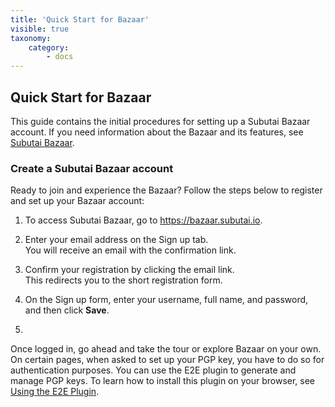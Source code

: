 ```yaml
---
title: 'Quick Start for Bazaar'
visible: true
taxonomy:
    category:
        - docs
---
```


## Quick Start for Bazaar
This guide contains the initial procedures for setting up a Subutai Bazaar account. If you need information about the Bazaar and its features, see [Subutai Bazaar](https://subutai.io/bazaar.html).

### Create a Subutai Bazaar account
Ready to join and experience the Bazaar? Follow the steps below to register and set up your Bazaar account:

1. To access Subutai Bazaar, go to https://bazaar.subutai.io.

2. Enter your email address on the Sign up tab.   
   You will receive an email with the confirmation link.

3. Confirm your registration by clicking the email link.   
   This redirects you to the short registration form.  

4. On the Sign up form, enter your username, full name, and password, and then click **Save**.

5.

Once logged in, go ahead and take the tour or explore Bazaar on your own. On certain pages, when asked to set up your PGP key, you have to do so for authentication purposes. You can use the E2E plugin to generate and manage PGP keys. To learn how to install this plugin on your browser, see [Using the E2E Plugin](../../../software-components/e2e-plugin).
